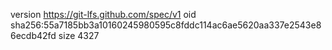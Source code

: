 version https://git-lfs.github.com/spec/v1
oid sha256:55a7185bb3a10160245980595c8fddc114ac6ae5620aa337e2543e86ecdb42fd
size 4327
